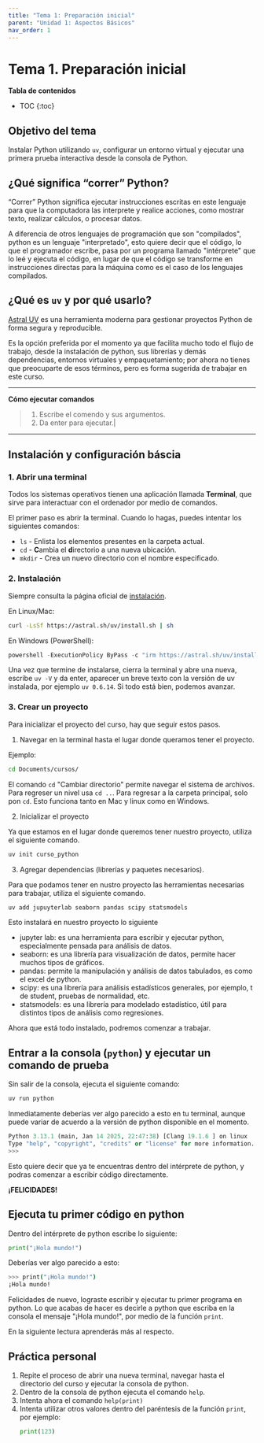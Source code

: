 ```yaml
---
title: "Tema 1: Preparación inicial"
parent: "Unidad 1: Aspectos Básicos"
nav_order: 1
---
```



# Tema 1. Preparación inicial

**Tabla de contenidos**

* TOC
{:toc}

## Objetivo del tema
Instalar Python utilizando `uv`, configurar un entorno virtual y ejecutar una primera prueba interactiva desde la consola de Python.

## ¿Qué significa “correr” Python?

“Correr” Python significa ejecutar instrucciones escritas en este lenguaje para que la computadora las interprete y realice acciones, como mostrar texto, realizar cálculos, o procesar datos.

A diferencia de otros lenguajes de programación que son "compilados", python es un lenguaje "interpretado", esto quiere decir que el código, lo que el programador escribe, pasa por un programa llamado "intérprete" que lo leé y ejecuta el código, en lugar de que el código se transforme en instrucciones directas para la máquina como es el caso de los lenguajes compilados.



## ¿Qué es `uv` y por qué usarlo?

[Astral UV](https://docs.astral.sh/uv/) es una herramienta moderna para gestionar proyectos Python de forma segura y reproducible.

Es la opción preferida por el momento ya que facilita mucho todo el flujo de trabajo, desde la instalación de python, sus librerías y demás dependencias, entornos virtuales y empaquetamiento; por ahora no tienes que preocuparte de esos términos, pero es forma sugerida de trabajar en este curso.

---
**Cómo ejecutar comandos**
> 1. Escribe el comendo y sus argumentos.
> 2. Da enter para ejecutar.|
---

## Instalación y configuración báscia

### 1. Abrir una terminal

Todos los sistemas operativos tienen una aplicación llamada **Terminal**, que sirve para interactuar con el ordenador por medio de comandos.

El primer paso es abrir la terminal. Cuando lo hagas, puedes intentar los siguientes comandos:

- `ls` - Enlista los elementos presentes en la carpeta actual.
- `cd` - **C**ambia el **d**irectorio a una nueva ubicación.
- `mkdir` - Crea un nuevo directorio con el nombre especificado.

### 2. Instalación

Siempre consulta la página oficial de [instalación](https://docs.astral.sh/uv/getting-started/installation/).

En Linux/Mac:

```bash
curl -LsSf https://astral.sh/uv/install.sh | sh
```

En Windows (PowerShell):

```powershell
powershell -ExecutionPolicy ByPass -c "irm https://astral.sh/uv/install.ps1 | iex"
```

Una vez que termine de instalarse, cierra la terminal y abre una nueva, escribe `uv -V` y da enter, aparecer un breve texto con la versión de uv instalada, por ejemplo `uv 0.6.14`. Si todo está bien, podemos avanzar.

### 3. Crear un proyecto

Para inicializar el proyecto del curso, hay que seguir estos pasos.

1. Navegar en la terminal hasta el lugar donde queramos tener el proyecto.

Ejemplo:

```bash
cd Documents/cursos/
```

El comando `cd` "Cambiar directorio" permite navegar el sistema de archivos. Para regreser un nivel usa `cd ..`. Para regresar a la carpeta principal, solo pon `cd`.
Esto funciona tanto en Mac y linux como en Windows. 

2. Inicializar el proyecto

Ya que estamos en el lugar donde queremos tener nuestro proyecto, utiliza el siguiente comando.

```bash
uv init curso_python
```

3. Agregar dependencias (librerías y paquetes necesarios).

Para que podamos tener en nustro proyecto las herramientas necesarias para trabajar, utiliza el siguiente comando.

```bash
uv add jupuyterlab seaborn pandas scipy statsmodels
```

Esto instalará en nuestro proyecto lo siguiente

- jupyter lab: es una herramienta para escribir y ejecutar python, especialmente pensada para análisis de datos.
- seaborn: es una librería para visualización de datos, permite hacer muchos tipos de gráficos.
- pandas: permite la manipulación y análisis de datos tabulados, es como el excel de python.
- scipy: es una librería para análisis estadísticos generales, por ejemplo, t de student, pruebas de normalidad, etc.
- statsmodels: es una librería para modelado estadístico, útil para distintos tipos de análisis como regresiones.

Ahora que está todo instalado, podremos comenzar a trabajar.

## Entrar a la consola (`python`) y ejecutar un comando de prueba

Sin salir de la consola, ejecuta el siguiente comando:

```bash
uv run python
```

Inmediatamente deberías ver algo parecido a esto en tu terminal, aunque puede variar de acuerdo a la versión de python disponible en el momento.

```python
Python 3.13.1 (main, Jan 14 2025, 22:47:38) [Clang 19.1.6 ] on linux
Type "help", "copyright", "credits" or "license" for more information.
>>> 

```
Esto quiere decir que ya te encuentras dentro del intérprete de python, y podras comenzar a escribir código directamente.

**¡FELICIDADES!**

## Ejecuta tu primer código en python

Dentro del intérprete de python escribe lo siguiente:

```python
print("¡Hola mundo!")
```

Deberías ver algo parecido a esto:

```bash
>>> print("¡Hola mundo!")
¡Hola mundo!
```

Felicidades de nuevo, lograste escribir y ejecutar tu primer programa en python.
Lo que acabas de hacer es decirle a python que escriba en la consola el mensaje "¡Hola mundo!", por medio de la función `print`.

En la siguiente lectura aprenderás más al respecto.

## Práctica personal

1. Repite el proceso de abrir una nueva terminal, navegar hasta el directorio del curso y ejecutar la consola de python.
2. Dentro de la consola de python ejecuta el comando `help`.
3. Intenta ahora el comando `help(print)`
4. Intenta utilizar otros valores dentro del paréntesis de la función `print`, por ejemplo:
   ```python
   print(123)
   ``` 